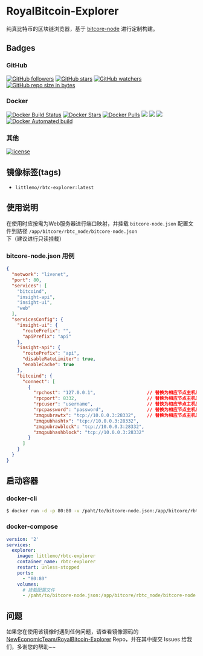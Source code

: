 # RoyalBitcoin-Explorer

纯真比特币的区块链浏览器，基于 [bitcore-node](https://github.com/bitpay/bitcore-node) 进行定制构建。

## Badges

### GitHub

[![GitHub followers](https://img.shields.io/github/followers/NewEconomicTeam.svg?label=github%20follow)](https://github.com/NewEconomicTeam/RoyalBitcoin-Explorer) [![GitHub stars](https://img.shields.io/github/stars/NewEconomicTeam/RoyalBitcoin-Explorer.svg?label=github%20stars)](https://github.com/NewEconomicTeam/RoyalBitcoin-Explorer) [![GitHub watchers](https://img.shields.io/github/watchers/NewEconomicTeam/RoyalBitcoin-Explorer.svg?label=github%20watch)](https://github.com/NewEconomicTeam/RoyalBitcoin-Explorer) [![GitHub repo size in bytes](https://img.shields.io/github/repo-size/NewEconomicTeam/RoyalBitcoin-Explorer.svg)](https://github.com/NewEconomicTeam/RoyalBitcoin-Explorer)

### Docker

[![Docker Build Status](https://img.shields.io/docker/build/littlemo/royalbitcoin-explorer.svg)](https://hub.docker.com/r/littlemo/royalbitcoin-explorer/) [![Docker Stars](https://img.shields.io/docker/stars/littlemo/royalbitcoin-explorer.svg)](https://hub.docker.com/r/littlemo/royalbitcoin-explorer/) [![Docker Pulls](https://img.shields.io/docker/pulls/littlemo/royalbitcoin-explorer.svg)](https://hub.docker.com/r/littlemo/royalbitcoin-explorer/) [![](https://images.microbadger.com/badges/image/littlemo/royalbitcoin-explorer.svg)](https://microbadger.com/images/littlemo/royalbitcoin-explorer) [![](https://images.microbadger.com/badges/commit/littlemo/royalbitcoin-explorer.svg)](https://microbadger.com/images/littlemo/royalbitcoin-explorer) [![](https://images.microbadger.com/badges/version/littlemo/royalbitcoin-explorer.svg)](https://microbadger.com/images/littlemo/royalbitcoin-explorer) [![Docker Automated build](https://img.shields.io/docker/automated/littlemo/royalbitcoin-explorer.svg)](https://hub.docker.com/r/littlemo/royalbitcoin-explorer/)

### 其他

[![license](https://img.shields.io/github/license/NewEconomicTeam/RoyalBitcoin-Explorer.svg)](https://github.com/NewEconomicTeam/RoyalBitcoin-Explorer)

## 镜像标签(tags)

- `littlemo/rbtc-explorer:latest`

## 使用说明

在使用时应按需为Web服务器进行端口映射，并挂载 `bitcore-node.json` 配置文件到路径 `/app/bitcore/rbtc_node/bitcore-node.json` 下（建议进行只读挂载）

### bitcore-node.json 用例

```json
{
  "network": "livenet",
  "port": 80,
  "services": [
    "bitcoind",
    "insight-api",
    "insight-ui",
    "web"
  ],
  "servicesConfig": {
    "insight-ui": {
      "routePrefix": "",
      "apiPrefix": "api"
    },
    "insight-api": {
      "routePrefix": "api",
      "disableRateLimiter": true,
      "enableCache": true
    },
    "bitcoind": {
      "connect": [
        {
          "rpchost": "127.0.0.1",                   // 替换为相应节点主机的IP地址
          "rpcport": 8332,                          // 替换为相应节点主机的RPC服务端口
          "rpcuser": "username",                    // 替换为相应节点主机的RPC用户名
          "rpcpassword": "password",                // 替换为相应节点主机的RPC密码
          "zmqpubrawtx": "tcp://10.0.0.3:28332",    // 替换为相应节点主机的ZMQ服务IP&端口，下同
          "zmqpubhashtx": "tcp://10.0.0.3:28332",
          "zmqpubrawblock": "tcp://10.0.0.3:28332",
          "zmqpubhashblock": "tcp://10.0.0.3:28332"
        }
      ]
    }
  }
}
```

## 启动容器

### docker-cli

```bash
$ docker run -d -p 80:80 -v /paht/to/bitcore-node.json:/app/bitcore/rbtc_node/bitcore-node.json --name rbtc-explorer littlemo/rbtc-explorer:latest
```

### docker-compose

```yml
version: '2'
services:
  explorer:
    image: littlemo/rbtc-explorer
    container_name: rbtc-explorer
    restart: unless-stopped
    ports:
      - "80:80"
    volumes:
      # 挂载配置文件
      - /paht/to/bitcore-node.json:/app/bitcore/rbtc_node/bitcore-node.json:ro
```

## 问题

如果您在使用该镜像时遇到任何问题，请查看镜像源码的 [NewEconomicTeam/RoyalBitcoin-Explorer](https://github.com/NewEconomicTeam/RoyalBitcoin-Explorer) Repo，并在其中提交 Issues 给我们，多谢您的帮助~~

